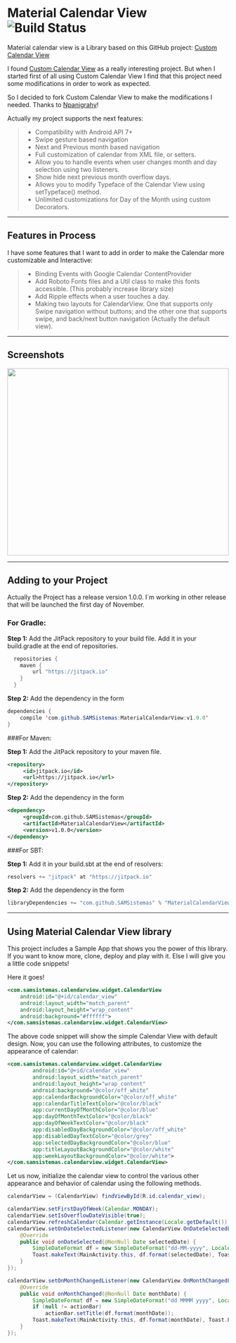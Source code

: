 Material Calendar View ![Build Status](https://travis-ci.org/SAMSistemas/MaterialCalendarView.svg?branch=master)
===================
Material calendar view is a Library based on this GitHub project: [Custom Calendar View](https://github.com/npanigrahy/Custom-Calendar-View)

I found [Custom Calendar View](https://github.com/npanigrahy/Custom-Calendar-View) as a really interesting project. But when I started first of all using Custom Calendar View I find that this project need some modifications in order to work as expected. 

So I decided to fork Custom Calendar View to make the modifications I needed. Thanks to [Npanigrahy](https://github.com/npanigrahy)! 

Actually my project supports the next features: 
> - Compatibility with Android API 7+
> - Swipe gesture based navigation
> - Next and Previous month based navigation
> - Full customization of calendar from XML file, or setters. 
> - Allow you to handle events when user changes month and day selection using two listeners. 
> - Show hide next previous month overflow days.
> - Allows you to modify Typeface of the Calendar View using setTypeface() method.
> - Unlimited customizations for Day of the Month using custom Decorators.

----------
Features in Process
-------------
I have some features that I want to add in order to make the Calendar more customizable and Interactive:
> - Binding Events with Google Calendar ContentProvider
> - Add Roboto Fonts files and a Util class to make this fonts accessible. (This probably increase library size) 
> - Add Ripple effects when a user touches a day.   
> - Making two layouts for CalendarView. One that supports only Swipe navigation without buttons; and the other one that supports swipe, and back/next button navigation (Actually the default view).
 
----------
Screenshots
-------------
<img src="https://raw.githubusercontent.com/SAMSistemas/MaterialCalendarView/master/screenshots/calendars.png" height="425" width="100%">

----------
Adding to your Project 
-------------
Actually the Project has a release version 1.0.0. I´m working in other release that will be launched the first day of November. 

### For Gradle:
**Step 1:** Add the JitPack repository to your build file. Add it in your build.gradle at the end of repositories.

```java
  repositories {
    maven { 
	    url "https://jitpack.io"
	}
  }
```

**Step 2:** Add the dependency in the form

```java
dependencies {
    compile 'com.github.SAMSistemas:MaterialCalendarView:v1.0.0'
}
```
###For Maven:

**Step 1:** Add the JitPack repository to your maven file. 
```xml
<repository>
     <id>jitpack.io</id>
     <url>https://jitpack.io</url>
</repository>
```
**Step 2:** Add the dependency in the form
```xml
<dependency>
     <groupId>com.github.SAMSistemas</groupId>
     <artifactId>MaterialCalendarView</artifactId>
     <version>v1.0.0</version>
</dependency>
```
###For SBT:

**Step 1:** Add it in your build.sbt at the end of resolvers:
```java
resolvers += "jitpack" at "https://jitpack.io"
```
**Step 2:** Add the dependency in the form
```java
libraryDependencies += "com.github.SAMSistemas" % "MaterialCalendarView" % "v1.0.0"	
```
----------
Using Material Calendar View library
-------------
This project includes a Sample App that shows you the power of this library. If you want to know more, clone, deploy and play with it. Else I will give you a little code snippets! 

Here it goes! 
```xml
<com.samsistemas.calendarview.widget.CalendarView
	android:id="@+id/calendar_view"
	android:layout_width="match_parent"
	android:layout_height="wrap_content"
	android:background="#ffffff">
</com.samsistemas.calendarview.widget.CalendarView>
```
The above code snippet will show the simple Calendar View with default design. Now, you can use the following attributes, to customize the appearance of calendar:
```xml
<com.samsistemas.calendarview.widget.CalendarView
        android:id="@+id/calendar_view"
        android:layout_width="match_parent"
        android:layout_height="wrap_content"
        android:background="@color/off_white"
        app:calendarBackgroundColor="@color/off_white"
        app:calendarTitleTextColor="@color/black"
        app:currentDayOfMonthColor="@color/blue"
        app:dayOfMonthTextColor="@color/black"
        app:dayOfWeekTextColor="@color/black"
        app:disabledDayBackgroundColor="@color/off_white"
        app:disabledDayTextColor="@color/grey"
        app:selectedDayBackgroundColor="@color/blue"
        app:titleLayoutBackgroundColor="@color/white"
        app:weekLayoutBackgroundColor="@color/white">
</com.samsistemas.calendarview.widget.CalendarView>
```
Let us now, initialize the calendar view to control the various other appearance and behavior of calendar using the following methods.

```java
calendarView = (CalendarView) findViewById(R.id.calendar_view);

calendarView.setFirstDayOfWeek(Calendar.MONDAY);
calendarView.setIsOverflowDateVisible(true);
calendarView.refreshCalendar(Calendar.getInstance(Locale.getDefault()));
calendarView.setOnDateSelectedListener(new CalendarView.OnDateSelectedListener() {
    @Override
    public void onDateSelected(@NonNull Date selectedDate) {
        SimpleDateFormat df = new SimpleDateFormat("dd-MM-yyyy", Locale.getDefault());
        Toast.makeText(MainActivity.this, df.format(selectedDate), Toast.LENGTH_SHORT).show();
    }
});

calendarView.setOnMonthChangedListener(new CalendarView.OnMonthChangedListener() {
    @Override
    public void onMonthChanged(@NonNull Date monthDate) {
        SimpleDateFormat df = new SimpleDateFormat("dd MMMM yyyy", Locale.getDefault());
        if (null != actionBar)
            actionBar.setTitle(df.format(monthDate));
        Toast.makeText(MainActivity.this, df.format(monthDate), Toast.LENGTH_SHORT).show();
    }
});
```
